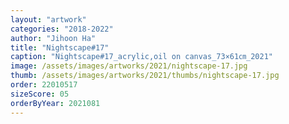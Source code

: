 ```yaml
---
layout: "artwork"
categories: "2018-2022"
author: "Jihoon Ha"
title: "Nightscape#17"
caption: "Nightscape#17_acrylic,oil on canvas_73×61㎝_2021"
image: /assets/images/artworks/2021/nightscape-17.jpg
thumb: /assets/images/artworks/2021/thumbs/nightscape-17.jpg
order: 22010517
sizeScore: 05
orderByYear: 2021081
---
```

